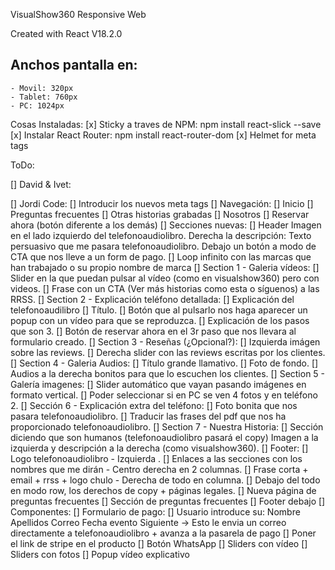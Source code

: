 VisualShow360 Responsive Web

Created with React V18.2.0

## Anchos pantalla en:
    - Movil: 320px
    - Tablet: 760px
    - PC: 1024px

Cosas Instaladas:
    [x] Sticky a traves de NPM:
        npm install react-slick --save
    [x] Instalar React Router:
        npm install react-router-dom
    [x] Helmet for meta tags

ToDo:

[] David & Ivet:


[] Jordi Code:
    [] Introducir los nuevos meta tags
    [] Navegación:
        [] Inicio
        [] Preguntas frecuentes
        [] Otras historias grabadas
        [] Nosotros
        [] Reservar ahora (botón diferente a los demás)
    [] Secciones nuevas:
        [] Header
            Imagen en el lado izquierdo del telefonoaudiolibro.
            Derecha la descripción:
                Texto persuasivo que me pasara telefonoaudiolibro.
                Debajo un botón a modo de CTA que nos lleve a un form de pago.
        [] Loop infinito con las marcas que han trabajado o su propio nombre de marca
        [] Section 1 - Galeria vídeos: 
            [] Slider en la que puedan pulsar al vídeo (como en visualshow360) pero con videos.
            [] Frase con un CTA (Ver más historias como esta o síguenos) a las RRSS.
        [] Section 2 - Explicación teléfono detallada:
            [] Explicación del telefonoaudilibro
                [] Título.
                [] Botón que al pulsarlo nos haga aparecer un popup con un vídeo para que se reproduzca.
                [] Explicación de los pasos que son 3.
                [] Botón de reservar ahora en el 3r paso que nos llevara al formulario creado.
        [] Section 3 - Reseñas (¿Opcional?):
            [] Izquierda imágen sobre las reviews.
            [] Derecha slider con las reviews escritas por los clientes.
        [] Section 4 - Galeria Audios:
            [] Título grande llamativo.
            [] Foto de fondo.
            [] Audios a la derecha bonitos para que lo escuchen los clientes.
        [] Section 5 - Galería imagenes:
            [] Slider automático que vayan pasando imágenes en formato vertical.
            [] Poder seleccionar si en PC se ven 4 fotos y en teléfono 2.
        [] Sección 6 - Explicación extra del teléfono:
            [] Foto bonita que nos pasara telefonoaudiolibro.
            [] Traducir las frases del pdf que nos ha proporcionado telefonoaudiolibro.
        [] Section 7 - Nuestra Historia: 
            [] Sección diciendo que son humanos (telefonoaudiolibro pasará el copy)
                Imagen a la izquierda y descripción a la derecha (como visualshow360).
        [] Footer:
            [] Logo telefonoaudiolibro - Izquierda .
            [] Enlaces a las secciones con los nombres que me dirán - Centro derecha en 2 columnas.
            [] Frase corta + email + rrss + logo chulo - Derecha de todo en columna.
            [] Debajo del todo en modo row, los derechos de copy + páginas legales.
    [] Nueva página de preguntas frecuentes
        [] Sección de preguntas frecuentes
        [] Footer debajo
    [] Componentes:
        [] Formulario de pago:
            [] Usuario introduce su:
                Nombre
                Apellidos
                Correo
                Fecha evento
                Siguiente -> Esto le envia un correo directamente a telefonoaudiolibro + avanza a la pasarela de pago
            [] Poner el link de stripe en el producto
        [] Botón WhatsApp
        [] Sliders con vídeo
        [] Sliders con fotos
        [] Popup vídeo explicativo
